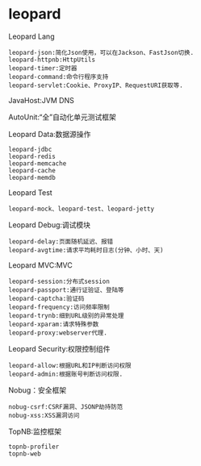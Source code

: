# leopard

Leopard Lang

	leopard-json:简化Json使用，可以在Jackson、FastJson切换.
	leopard-httpnb:HttpUtils
	leopard-timer:定时器
	leopard-command:命令行程序支持
	leopard-servlet:Cookie、ProxyIP、RequestURI获取等.
	
JavaHost:JVM DNS

AutoUnit:“全”自动化单元测试框架

Leopard Data:数据源操作

	leopard-jdbc
	leopard-redis
	leopard-memcache
	leopard-cache
	leopard-memdb
	
Leopard Test

	leopard-mock、leopard-test、leopard-jetty
	
Leopard Debug:调试模块

	leopard-delay:页面随机延迟、报错
	leopard-avgtime:请求平均耗时日志(分钟、小时、天)
	
Leopard MVC:MVC

	leopard-session:分布式session
	leopard-passport:通行证验证、登陆等
	leopard-captcha:验证码
	leopard-frequency:访问频率限制 
	leopard-trynb:细到URL级别的异常处理
	leopard-xparam:请求特殊参数
	leopard-proxy:webserver代理.
	
Leopard Security:权限控制组件

	leopard-allow:根据URL和IP判断访问权限
	leopard-admin:根据账号判断访问权限.
	
Nobug：安全框架

	nobug-csrf:CSRF漏洞、JSONP劫持防范
	nobug-xss:XSS漏洞访问

TopNB:监控框架

	topnb-profiler
	topnb-web
